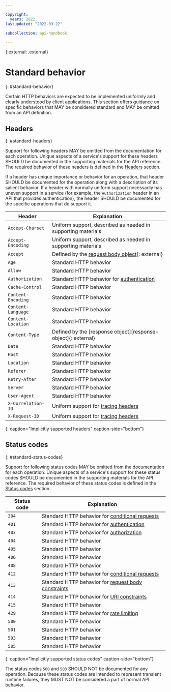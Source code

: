 ```yaml
---

copyright:
  years: 2022
lastupdated: "2022-03-22"

subcollection: api-handbook

---
```


{:external: .external}

# Standard behavior
{: #standard-behavior}

Certain HTTP behaviors are expected to be implemented uniformly and clearly understood by client
applications. This section offers guidance on specific behaviors that MAY be considered standard and
MAY be omitted from an API definition.

## Headers
{: #standard-headers}

Support for following headers MAY be omitted from the documentation for each operation. Unique
aspects of a service's support for these headers SHOULD be documented in the supporting materials
for the API reference. The required behavior of these headers is defined in the [Headers][headers]
section.

If a header has unique importance or behavior for an operation, that header SHOULD be documented
for the operation along with a description of its salient behavior. If a header with normally
uniform support necessarily has uneven support in a service (for example, the `Authorization`
header in an API that provides authentication), the header SHOULD be documented for the specific
operations that do support it.

[headers]: /docs/api-handbook?topic=api-handbook-headers

| Header              | Explanation                                                                |
| ------------------- | -------------------------------------------------------------------------- |
| `Accept-Charset`    | Uniform support, described as needed in supporting materials               |
| `Accept-Encoding`   | Uniform support, described as needed in supporting materials               |
| `Accept`            | Defined by the [request body object][request-body-object]{: external}      |
| `Age`               | Standard HTTP behavior                                                     |
| `Allow`             | Standard HTTP behavior                                                     |
| `Authorization`     | Standard HTTP behavior for [authentication][authentication]                |
| `Cache-Control`     | Standard HTTP behavior                                                     |
| `Content-Encoding`  | Standard HTTP behavior                                                     |
| `Content-Language`  | Standard HTTP behavior                                                     |
| `Content-Location`  | Standard HTTP behavior                                                     |
| `Content-Type`      | Defined by the [response object][response-object]{: external}              |
| `Date`              | Standard HTTP behavior                                                     |
| `Host`              | Standard HTTP behavior                                                     |
| `Location`          | Standard HTTP behavior                                                     |
| `Referer`           | Standard HTTP behavior                                                     |
| `Retry-After`       | Standard HTTP behavior                                                     |
| `Server`            | Standard HTTP behavior                                                     |
| `User-Agent`        | Standard HTTP behavior                                                     |
| `X-Correlation-ID`  | Uniform support for [tracing headers][tracing-headers]                     |
| `X-Request-ID`      | Uniform support for [tracing headers][tracing-headers]                     |
{: caption="Implicitly supported headers" caption-side="bottom"}

[request-body-object]: https://spec.openapis.org/oas/v3.0.3#request-body-object
[request-body-object]: https://spec.openapis.org/oas/v3.0.3#response-object
[tracing-headers]: /docs/api-handbook?topic=api-handbook-headers#tracing-headers

## Status codes
{: #standard-status-codes}

Support for following status codes MAY be omitted from the documentation for each operation. Unique
aspects of a service's support for these status codes SHOULD be documented in the supporting
materials for the API reference. The required behavior of these status codes is defined in the
[Status codes][status-codes] section.

[status-codes]: /docs/api-handbook?topic=api-handbook-status-codes

| Status code | Explanation                                                                        |
| ----------- | ---------------------------------------------------------------------------------- |
| `304`       | Standard HTTP behavior for [conditional requests][conditional-requests]            |
| `401`       | Standard HTTP behavior for [authentication][authentication]                        |
| `403`       | Standard HTTP behavior for [authorization][authorization]                          |
| `404`       | Standard HTTP behavior                                                             |
| `405`       | Standard HTTP behavior                                                             |
| `406`       | Standard HTTP behavior                                                             |
| `408`       | Standard HTTP behavior                                                             |
| `412`       | Standard HTTP behavior for [conditional requests][conditional-requests]            |
| `413`       | Standard HTTP behavior for [request body constraints][request-body-constraints]    |
| `414`       | Standard HTTP behavior for [URI constraints][uri-constraints]                      |
| `415`       | Standard HTTP behavior                                                             |
| `429`       | Standard HTTP behavior for [rate limiting][rate-limiting]                          |
| `500`       | Standard HTTP behavior                                                             |
| `501`       | Standard HTTP behavior                                                             |
| `503`       | Standard HTTP behavior                                                             |
| `505`       | Standard HTTP behavior                                                             |
{: caption="Implicitly supported status codes" caption-side="bottom"}

[conditional-requests]: /docs/api-handbook?topic=api-handbook-headers#conditional-headers
[authentication]: /docs/api-handbook?topic=api-handbook-authentication
[authorization]: /docs/api-handbook?topic=api-handbook-authorization
[request-body-constraints]: /docs/api-handbook?topic=api-handbook-format#request-body-constraints
[uri-constraints]: /docs/api-handbook?topic=api-handbook-uris#constraints
[rate-limiting]: /docs/api-handbook?topic=api-handbook-headers#rate-limiting-headers

The status codes `500` and `503` SHOULD NOT be documented for any operation. Because these status
codes are intended to represent transient runtime failures, they MUST NOT be considered a part of
normal API behavior.
